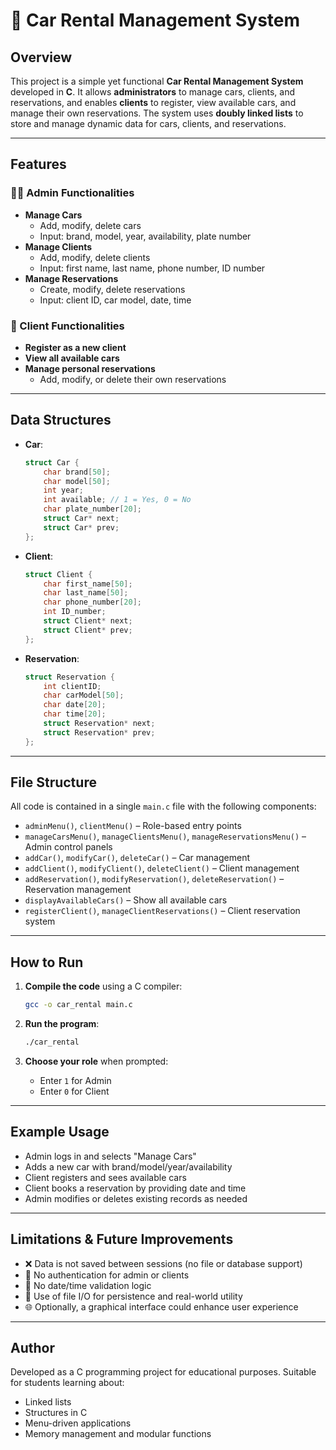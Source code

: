 # 🚗 Car Rental Management System

## Overview

This project is a simple yet functional **Car Rental Management System** developed in **C**. It allows **administrators** to manage cars, clients, and reservations, and enables **clients** to register, view available cars, and manage their own reservations. The system uses **doubly linked lists** to store and manage dynamic data for cars, clients, and reservations.

---

## Features

### 🧑‍💼 Admin Functionalities
- **Manage Cars**
  - Add, modify, delete cars
  - Input: brand, model, year, availability, plate number
- **Manage Clients**
  - Add, modify, delete clients
  - Input: first name, last name, phone number, ID number
- **Manage Reservations**
  - Create, modify, delete reservations
  - Input: client ID, car model, date, time

### 🧑 Client Functionalities
- **Register as a new client**
- **View all available cars**
- **Manage personal reservations**
  - Add, modify, or delete their own reservations

---

## Data Structures

- **Car**:
  ```c
  struct Car {
      char brand[50];
      char model[50];
      int year;
      int available; // 1 = Yes, 0 = No
      char plate_number[20];
      struct Car* next;
      struct Car* prev;
  };
  ```

- **Client**:
  ```c
  struct Client {
      char first_name[50];
      char last_name[50];
      char phone_number[20];
      int ID_number;
      struct Client* next;
      struct Client* prev;
  };
  ```

- **Reservation**:
  ```c
  struct Reservation {
      int clientID;
      char carModel[50];
      char date[20];
      char time[20];
      struct Reservation* next;
      struct Reservation* prev;
  };
  ```

---

## File Structure

All code is contained in a single `main.c` file with the following components:

- `adminMenu()`, `clientMenu()` – Role-based entry points
- `manageCarsMenu()`, `manageClientsMenu()`, `manageReservationsMenu()` – Admin control panels
- `addCar()`, `modifyCar()`, `deleteCar()` – Car management
- `addClient()`, `modifyClient()`, `deleteClient()` – Client management
- `addReservation()`, `modifyReservation()`, `deleteReservation()` – Reservation management
- `displayAvailableCars()` – Show all available cars
- `registerClient()`, `manageClientReservations()` – Client reservation system

---

## How to Run

1. **Compile the code** using a C compiler:
   ```bash
   gcc -o car_rental main.c
   ```

2. **Run the program**:
   ```bash
   ./car_rental
   ```

3. **Choose your role** when prompted:
   - Enter `1` for Admin
   - Enter `0` for Client

---

## Example Usage

- Admin logs in and selects "Manage Cars"
- Adds a new car with brand/model/year/availability
- Client registers and sees available cars
- Client books a reservation by providing date and time
- Admin modifies or deletes existing records as needed

---

## Limitations & Future Improvements

- ❌ Data is not saved between sessions (no file or database support)
- 🔐 No authentication for admin or clients
- 📅 No date/time validation logic
- 🔄 Use of file I/O for persistence and real-world utility
- 🌐 Optionally, a graphical interface could enhance user experience

---

## Author

Developed as a C programming project for educational purposes. Suitable for students learning about:
- Linked lists
- Structures in C
- Menu-driven applications
- Memory management and modular functions

